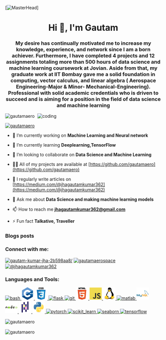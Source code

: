 [![MasterHead](https://dlabs.ai/wp-content/uploads/2020/09/data-science-trends-2021.jpg)]
<h1 align="center">Hi 👋, I'm Gautam</h1>
<h3 align="center">My desire has continually motivated me to increase my knowledge, experience, and network since I am a born achiever. Furthermore, I have completed 4 projects and 12 assignments totaling more than 500 hours of data science and machine learning coursework at Jovian. Aside from that, my graduate work at IIT Bombay gave me a solid foundation in computing, vector calculus, and linear algebra ( Aerospace Engineering-Major & Minor- Mechanical-Engineering). Professional with solid academic credentials who is driven to succeed and is aiming for a position in the field of data science and machine learning</h3>
<img align="right" alt="coding" width="400" src="https://149695847.v2.pressablecdn.com/wp-content/uploads/2018/12/developer-dribbble.gif"
<p align="left"> <img src="https://komarev.com/ghpvc/?username=gautamaero&label=Profile%20views&color=0e75b6&style=flat" alt="gautamaero" /> </p>

<p align="left"> <a href="https://github.com/ryo-ma/github-profile-trophy"><img src="https://github-profile-trophy.vercel.app/?username=gautamaero" alt="gautamaero" /></a> </p>

- 🔭 I’m currently working on **Machine Learning and Neural network**

- 🌱 I’m currently learning **Deeplearning,TensorFlow**

- 👯 I’m looking to collaborate on **Data Science and Machine Learning**

- 👨‍💻 All of my projects are available at [https://github.com/gautamaero](https://github.com/gautamaero)

- 📝 I regularly write articles on [https://medium.com/@jhagautamkumar362](https://medium.com/@jhagautamkumar362)

- 💬 Ask me about **Data Science and making machine learning models**

- 📫 How to reach me **jhagautamkumar362@gmail.com**

- ⚡ Fun fact **Talkative, Traveller**

### Blogs posts
<!-- BLOG-POST-LIST:START -->
<!-- BLOG-POST-LIST:END -->

<h3 align="left">Connect with me:</h3>
<p align="left">
<a href="https://linkedin.com/in/gautam-kumar-jha-2b598aa8/" target="blank"><img align="center" src="https://raw.githubusercontent.com/rahuldkjain/github-profile-readme-generator/master/src/images/icons/Social/linked-in-alt.svg" alt="gautam-kumar-jha-2b598aa8/" height="30" width="40" /></a>
<a href="https://fb.com/gautamaerospace" target="blank"><img align="center" src="https://raw.githubusercontent.com/rahuldkjain/github-profile-readme-generator/master/src/images/icons/Social/facebook.svg" alt="gautamaerospace" height="30" width="40" /></a>
<a href="https://medium.com/@jhagautamkumar362" target="blank"><img align="center" src="https://raw.githubusercontent.com/rahuldkjain/github-profile-readme-generator/master/src/images/icons/Social/medium.svg" alt="@jhagautamkumar362" height="30" width="40" /></a>
</p>

<h3 align="left">Languages and Tools:</h3>
<p align="left"> <a href="https://www.gnu.org/software/bash/" target="_blank" rel="noreferrer"> <img src="https://www.vectorlogo.zone/logos/gnu_bash/gnu_bash-icon.svg" alt="bash" width="40" height="40"/> </a> <a href="https://www.w3schools.com/cpp/" target="_blank" rel="noreferrer"> <img src="https://raw.githubusercontent.com/devicons/devicon/master/icons/cplusplus/cplusplus-original.svg" alt="cplusplus" width="40" height="40"/> </a> <a href="https://www.w3schools.com/css/" target="_blank" rel="noreferrer"> <img src="https://raw.githubusercontent.com/devicons/devicon/master/icons/css3/css3-original-wordmark.svg" alt="css3" width="40" height="40"/> </a> <a href="https://flask.palletsprojects.com/" target="_blank" rel="noreferrer"> <img src="https://www.vectorlogo.zone/logos/pocoo_flask/pocoo_flask-icon.svg" alt="flask" width="40" height="40"/> </a> <a href="https://git-scm.com/" target="_blank" rel="noreferrer"> <img src="https://www.vectorlogo.zone/logos/git-scm/git-scm-icon.svg" alt="git" width="40" height="40"/> </a> <a href="https://www.w3.org/html/" target="_blank" rel="noreferrer"> <img src="https://raw.githubusercontent.com/devicons/devicon/master/icons/html5/html5-original-wordmark.svg" alt="html5" width="40" height="40"/> </a> <a href="https://developer.mozilla.org/en-US/docs/Web/JavaScript" target="_blank" rel="noreferrer"> <img src="https://raw.githubusercontent.com/devicons/devicon/master/icons/javascript/javascript-original.svg" alt="javascript" width="40" height="40"/> </a> <a href="https://www.linux.org/" target="_blank" rel="noreferrer"> <img src="https://raw.githubusercontent.com/devicons/devicon/master/icons/linux/linux-original.svg" alt="linux" width="40" height="40"/> </a> <a href="https://www.mathworks.com/" target="_blank" rel="noreferrer"> <img src="https://upload.wikimedia.org/wikipedia/commons/2/21/Matlab_Logo.png" alt="matlab" width="40" height="40"/> </a> <a href="https://www.mysql.com/" target="_blank" rel="noreferrer"> <img src="https://raw.githubusercontent.com/devicons/devicon/master/icons/mysql/mysql-original-wordmark.svg" alt="mysql" width="40" height="40"/> </a> <a href="https://nodejs.org" target="_blank" rel="noreferrer"> <img src="https://raw.githubusercontent.com/devicons/devicon/master/icons/nodejs/nodejs-original-wordmark.svg" alt="nodejs" width="40" height="40"/> </a> <a href="https://pandas.pydata.org/" target="_blank" rel="noreferrer"> <img src="https://raw.githubusercontent.com/devicons/devicon/2ae2a900d2f041da66e950e4d48052658d850630/icons/pandas/pandas-original.svg" alt="pandas" width="40" height="40"/> </a> <a href="https://www.python.org" target="_blank" rel="noreferrer"> <img src="https://raw.githubusercontent.com/devicons/devicon/master/icons/python/python-original.svg" alt="python" width="40" height="40"/> </a> <a href="https://pytorch.org/" target="_blank" rel="noreferrer"> <img src="https://www.vectorlogo.zone/logos/pytorch/pytorch-icon.svg" alt="pytorch" width="40" height="40"/> </a> <a href="https://scikit-learn.org/" target="_blank" rel="noreferrer"> <img src="https://upload.wikimedia.org/wikipedia/commons/0/05/Scikit_learn_logo_small.svg" alt="scikit_learn" width="40" height="40"/> </a> <a href="https://seaborn.pydata.org/" target="_blank" rel="noreferrer"> <img src="https://seaborn.pydata.org/_images/logo-mark-lightbg.svg" alt="seaborn" width="40" height="40"/> </a> <a href="https://www.tensorflow.org" target="_blank" rel="noreferrer"> <img src="https://www.vectorlogo.zone/logos/tensorflow/tensorflow-icon.svg" alt="tensorflow" width="40" height="40"/> </a> </p>

<p><img align="center" src="https://github-readme-stats.vercel.app/api/top-langs?username=gautamaero&show_icons=true&locale=en&layout=compact" alt="gautamaero" /></p>

<p><img align="center" src="https://github-readme-streak-stats.herokuapp.com/?user=gautamaero&" alt="gautamaero" /></p>
